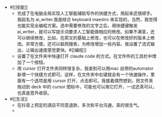 - #[[技能]]
    - 完成了在电脑全局实现人工智能辅助写作的快捷方式，用起来还很顺手。我起名为 ai_writer.我是结合 keyboard maestro 来实现的，当然，我觉得也能实现全编程方案。选中需要修改的文字之后，用快捷键触发 ai_writer，就可以写提示词要求人工智能做相应的修改。如果不满意，还可以继续修改，比如，在原文的基础上修改，也可以在修改好的版本上修改。非常方便。还可以联网搜索，为修改增加一些内容。我设置了流式输出，让输出速度感觉更快。#[[编程]]
    - 设置了在文件夹中快速打开 claude code 的方式。在文件件的工具栏中增加了一个按钮。
    - 用 cursor 打开文件夹同样很复杂，我查到可以用mac 自带的automator新增一个快捷方式即可。这样，在文件夹中右键就会有一个快速操作，里面有一个选项是用 cursor 打开，点击即可。我接着偶然想到，把文件夹拖动到 deck 中的 cursor 图标中，可能也可以用它打开，一试还真可以，也真是意外收获。
- #[[生活]]
    - 在抖音上预定的酒店不同意退款，多次和平台沟通，真的很生气。
    - 
